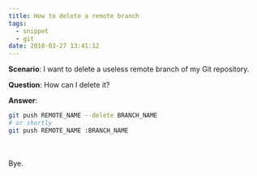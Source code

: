 ```yaml
---
title: How to delete a remote branch
tags:
  - snippet
  - git
date: 2018-03-27 13:41:12
---
```



**Scenario**: I want to delete a useless remote branch of my Git repository.

**Question**: How can I delete it?

**Answer**:
```bash
git push REMOTE_NAME --delete BRANCH_NAME
# or shortly
git push REMOTE_NAME :BRANCH_NAME
```

<br><br>Bye.
